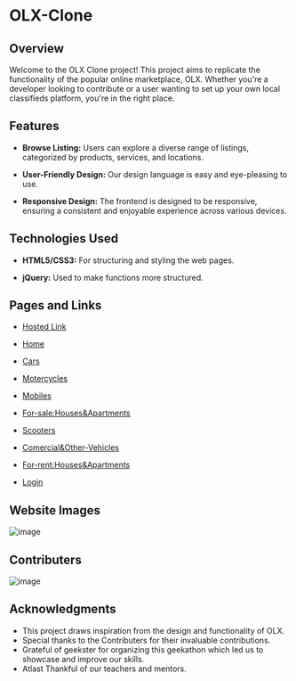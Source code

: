 # OLX-Clone

## Overview
Welcome to the OLX Clone project! This project aims to replicate the functionality of the popular online marketplace, OLX. Whether you're a developer looking to contribute or a user wanting to set up your own local classifieds platform, you're in the right place.

## Features
- **Browse Listing:**  Users can explore a diverse range of listings, categorized by products, services, and locations.
* **User-Friendly Design:**  Our design language is easy and eye-pleasing to use.
+ **Responsive Design:** The frontend is designed to be responsive, ensuring a consistent and enjoyable experience across various devices.

## Technologies Used
- **HTML5/CSS3:** For structuring and styling the web pages.
* **jQuery:** Used to make functions more structured.

## Pages and Links
- [Hosted Link](https://olx-clone-5ba355.netlify.app/)
* [Home](https://olx-clone-5ba355.netlify.app/)
+ [Cars](https://olx-clone-5ba355.netlify.app/bharat/cars)
- [Motercycles](https://olx-clone-5ba355.netlify.app/preyesh/moter)
* [Mobiles](https://olx-clone-5ba355.netlify.app/augustine/mobiles)
+ [For-sale:Houses&Apartments](https://olx-clone-5ba355.netlify.app/abhishek/forsale)
- [Scooters](https://olx-clone-5ba355.netlify.app/able/scooter)
* [Comercial&Other-Vehicles](https://olx-clone-5ba355.netlify.app/commercial/commercial)
+ [For-rent:Houses&Apartments](https://olx-clone-5ba355.netlify.app/vishal/forrent)
- [Login](https://olx-clone-5ba355.netlify.app/login/login)


## Website Images
<!--
![Screenshot (55)](https://github.com/abhikainthla/OLX-Clone/assets/105478999/109b86bf-ba01-499d-bc03-bc26ab9a644d)
![Screenshot (56)](https://github.com/abhikainthla/OLX-Clone/assets/105478999/e331cc1a-529c-4ee7-9274-c69823170b50)
![Screenshot (57)](https://github.com/abhikainthla/OLX-Clone/assets/105478999/17ccc33f-7d26-40bf-b45a-a67fdb83a508)
![Screenshot (58)](https://github.com/abhikainthla/OLX-Clone/assets/105478999/0a2470ad-8666-41c1-ba18-7c4146139ee0)
-->
![image](https://github.com/abhikainthla/OLX-Clone/assets/119459924/13870794-ae65-4196-abb2-7b4c0c308743)





## Contributers
![image](https://github.com/abhikainthla/OLX-Clone/assets/119459924/2010c1fc-7c29-45a8-9803-976a53752506)



## Acknowledgments
- This project draws inspiration from the design and functionality of OLX.
- Special thanks to the Contributers for their invaluable contributions.
- Grateful of geekster for organizing this geekathon which led us to showcase and improve our skills.
- Atlast Thankful of our teachers and mentors. 
